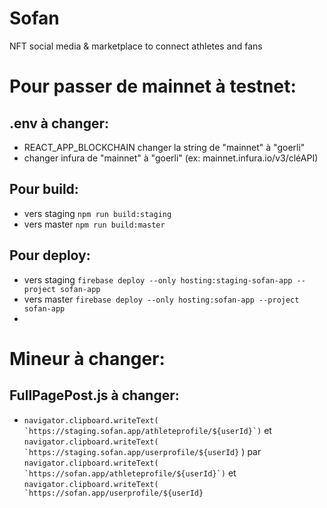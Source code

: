 # Sofan
NFT social media &amp; marketplace to connect athletes and fans


# Pour passer de mainnet à testnet:

## .env à changer:
- REACT_APP_BLOCKCHAIN changer la string de "mainnet" à "goerli"
- changer infura de "mainnet" à "goerli" (ex: mainnet.infura.io/v3/cléAPI)

## Pour build:
- vers staging ``npm run build:staging``
- vers master ``npm run build:master``

## Pour deploy:
- vers staging ``firebase deploy --only hosting:staging-sofan-app --project sofan-app``
- vers master ``firebase deploy --only hosting:sofan-app --project sofan-app``
- 
# Mineur à changer:

## FullPagePost.js à changer:
- ``navigator.clipboard.writeText(
          `https://staging.sofan.app/athleteprofile/${userId}`)`` et ``navigator.clipboard.writeText(
          `https://staging.sofan.app/userprofile/${userId}``
        ) par ``navigator.clipboard.writeText(
          `https://sofan.app/athleteprofile/${userId}`)`` et ``navigator.clipboard.writeText(
          `https://sofan.app/userprofile/${userId}``



